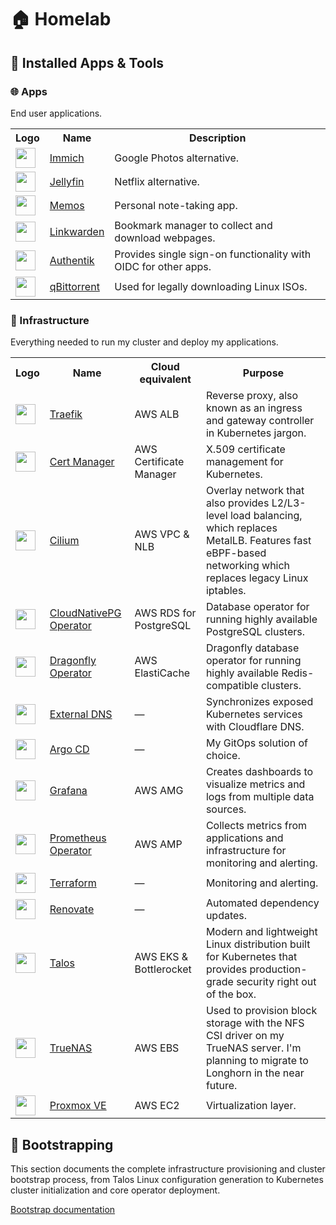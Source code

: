 # :house: Homelab

## :rocket: Installed Apps & Tools

### :globe_with_meridians: Apps

End user applications.
<table>
    <tr>
        <th>Logo</th>
        <th>Name</th>
        <th>Description</th>
    </tr>
    <tr>
        <td><img width="32" src="https://cdn.jsdelivr.net/gh/homarr-labs/dashboard-icons/svg/immich.svg"></td>
        <td><a href="https://immich.app/">Immich</a></td>
        <td>Google Photos alternative.</td>
    </tr>
    <tr>
        <td><img width="32" src="https://cdn.jsdelivr.net/gh/homarr-labs/dashboard-icons/svg/jellyfin.svg"></td>
        <td><a href="https://jellyfin.org/">Jellyfin</a></td>
        <td>Netflix alternative.</td>
    </tr>
    <tr>
        <td><img width="32" src="https://cdn.jsdelivr.net/gh/homarr-labs/dashboard-icons/png/memos.png"></td>
        <td><a href="https://www.usememos.com/">Memos</a></td>
        <td>Personal note-taking app.</td>
    </tr>
    <tr>
        <td><img width="32" src="https://cdn.jsdelivr.net/gh/homarr-labs/dashboard-icons/png/linkwarden.png"></td>
        <td><a href="https://linkwarden.app/">Linkwarden</a></td>
        <td>Bookmark manager to collect and download webpages.</td>
    </tr>
    <tr>
        <td><img width="32" src="https://cdn.jsdelivr.net/gh/homarr-labs/dashboard-icons/svg/authentik.svg"></td>
        <td><a href="https://goauthentik.io/">Authentik</a></td>
        <td>Provides single sign-on functionality with OIDC for other apps.</td>
    </tr>
    <tr>
        <td><img width="32" src="https://cdn.jsdelivr.net/gh/homarr-labs/dashboard-icons/svg/qbittorrent.svg"></td>
        <td><a href="https://www.qbittorrent.org/">qBittorrent</a></td>
        <td>Used for legally downloading Linux ISOs.</td>
    </tr>
</table>

### :hammer: Infrastructure

Everything needed to run my cluster and deploy my applications.
<table>
    <tr>
        <th>Logo</th>
        <th>Name</th>
        <th>Cloud equivalent</th>
        <th>Purpose</th>
    </tr>
    <tr>
        <td><img width="32" src="https://cdn.jsdelivr.net/gh/homarr-labs/dashboard-icons/svg/traefik-proxy.svg"></td>
        <td><a href="https://traefik.io/traefik/">Traefik</a></td>
        <td>AWS ALB</td>
        <td>Reverse proxy, also known as an ingress and gateway controller in Kubernetes jargon.</td>
    </tr>
    <tr>
        <td><img width="32" src="https://cdn.jsdelivr.net/gh/homarr-labs/dashboard-icons/svg/cert-manager.svg"></td>
        <td><a href="https://cert-manager.io/">Cert Manager</a></td>
        <td>AWS Certificate Manager</td>
        <td>X.509 certificate management for Kubernetes.</td>
    </tr>
    <tr>
        <td><img width="32" src="https://cdn.jsdelivr.net/gh/homarr-labs/dashboard-icons/svg/cilium.svg"></td>
        <td><a href="https://cilium.io/">Cilium</a></td>
        <td>AWS VPC & NLB</td>
        <td>Overlay network that also provides L2/L3-level load balancing, which replaces MetalLB. Features fast eBPF-based networking which replaces legacy Linux iptables.</td>
    </tr>
    <tr>
        <td><img width="32" src="https://cdn.jsdelivr.net/gh/homarr-labs/dashboard-icons/svg/postgresql.svg"></td>
        <td><a href="https://cloudnative-pg.io/">CloudNativePG Operator</a></td>
        <td>AWS RDS for PostgreSQL</td>
        <td>Database operator for running highly available PostgreSQL clusters.</td>
    </tr>
    <tr>
        <td><img width="32" src="https://www.dragonflydb.io/favicon.ico"></td>
        <td><a href="https://www.dragonflydb.io/">Dragonfly Operator</a></td>
        <td>AWS ElastiCache</td>
        <td>Dragonfly database operator for running highly available Redis-compatible clusters.</td>
    </tr>
    <tr>
        <td><img width="32" src="https://www.svgrepo.com/download/530451/dns.svg"></td>
        <td><a href="https://github.com/kubernetes-sigs/external-dns">External DNS</a></td>
        <td>—</td>
        <td>Synchronizes exposed Kubernetes services with Cloudflare DNS.</td>
    </tr>
    <tr>
        <td><img width="32" src="https://cdn.jsdelivr.net/gh/homarr-labs/dashboard-icons/svg/argo-cd.svg"></td>
        <td><a href="https://argoproj.github.io/cd/">Argo CD</a></td>
        <td>—</td>
        <td>My GitOps solution of choice.</td>
    </tr>
    <tr>
        <td><img width="32" src="https://cdn.jsdelivr.net/gh/walkxcode/dashboard-icons/svg/grafana.svg"></td>
        <td><a href="https://grafana.com/">Grafana</a></td>
        <td>AWS AMG</td>
        <td>Creates dashboards to visualize metrics and logs from multiple data sources.</td>
    </tr>
    <tr>
        <td><img width="32" src="https://cdn.jsdelivr.net/gh/walkxcode/dashboard-icons/svg/prometheus.svg"></td>
        <td><a href="https://prometheus.io/">Prometheus Operator</a></td>
        <td>AWS AMP</td>
        <td>Collects metrics from applications and infrastructure for monitoring and alerting.</td>
    </tr>
    <tr>
        <td><img width="32" src="https://cdn.jsdelivr.net/gh/homarr-labs/dashboard-icons/svg/terraform.svg"></td>
        <td><a href="https://www.hashicorp.com/en/products/terraform/">Terraform</a></td>
        <td>—</td>
        <td>Monitoring and alerting.</td>
    </tr>
    <tr>
        <td><img width="32" src="https://www.svgrepo.com/download/374041/renovate.svg"></td>
        <td><a href="https://github.com/renovatebot/renovate">Renovate</a></td>
        <td>—</td>
        <td>Automated dependency updates.</td>
    </tr>
    <tr>
        <td><img width="32" src="https://cdn.jsdelivr.net/gh/homarr-labs/dashboard-icons/svg/talos.svg"></td>
        <td><a href="https://www.talos.dev/">Talos</a></td>
        <td>AWS EKS & Bottlerocket</td>
        <td>Modern and lightweight Linux distribution built for Kubernetes that provides production-grade security right out of the box.</td>
    </tr>
    <tr>
        <td><img width="32" src="https://cdn.jsdelivr.net/gh/homarr-labs/dashboard-icons/svg/truenas.svg"></td>
        <td><a href="https://www.truenas.com/">TrueNAS</a></td>
        <td>AWS EBS</td>
        <td>Used to provision block storage with the NFS CSI driver on my TrueNAS server. I'm planning to migrate to Longhorn in the near future.</td>
    </tr>
    <tr>
        <td><img width="32" src="https://cdn.jsdelivr.net/gh/homarr-labs/dashboard-icons/svg/proxmox.svg"></td>
        <td><a href="https://www.proxmox.com/en/products/proxmox-virtual-environment/overview">Proxmox VE</a></td>
        <td>AWS EC2</td>
        <td>Virtualization layer.</td>
    </tr>
</table>

## :construction: Bootstrapping

This section documents the complete infrastructure provisioning and cluster bootstrap process, from Talos Linux configuration generation to Kubernetes cluster initialization and core operator deployment.

[Bootstrap documentation](BOOTSTRAP.MD)
